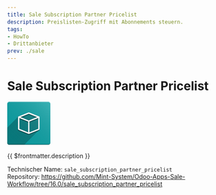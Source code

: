 ```yaml
---
title: Sale Subscription Partner Pricelist
description: Preislisten-Zugriff mit Abonnements steuern.
tags:
- HowTo
- Drittanbieter
prev: ./sale
---
```

# Sale Subscription Partner Pricelist
![icon_oms_box](attachments/icon_oms_box.png)

{{ $frontmatter.description }}

Technischer Name: `sale_subscription_partner_pricelist`\
Repository: <https://github.com/Mint-System/Odoo-Apps-Sale-Workflow/tree/16.0/sale_subscription_partner_pricelist>